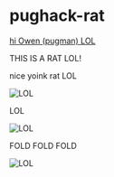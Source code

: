 # pughack-rat
[hi Owen (pugman) LOL](https://pastebin.com/dtk7qZ8W)

THIS IS A RAT LOL!

nice yoink rat LOL

![LOL](https://media.discordapp.net/attachments/953426818281639936/991097025397407754/unknown.png)


LOL

![LOL](https://media.discordapp.net/attachments/953426818281639936/991093286456393758/unknown.png)

FOLD FOLD FOLD

![LOL](https://media.discordapp.net/attachments/953426818281639936/991095333922689144/unknown.png)

